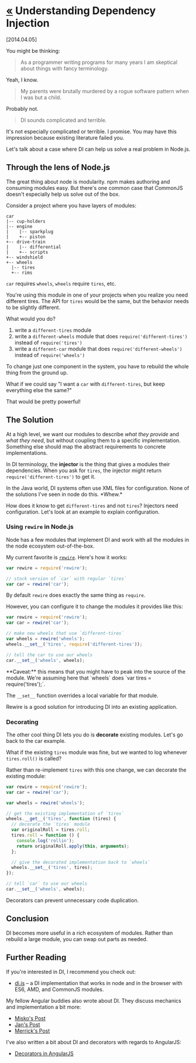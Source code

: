 # <a href="../">«</a> Understanding Dependency Injection

<span class="date">[2014.04.05]</span>

You might be thinking:

> As a programmer writing programs for many years I am skeptical about things with fancy terminology.

Yeah, I know.

> My parents were brutally murdered by a rogue software pattern when I was but a child.

Probably not.

> DI sounds complicated and terrible.

It's not especially complicated or terrible. I promise.
You may have this impression because existing literature failed you.

Let's talk about a case where DI can help us solve a real problem in Node.js.


## Through the lens of Node.js

The great thing about node is modularity. npm makes authoring and consuming modules easy.
But there's one common case that CommonJS doesn't especially help us solve out of the box.

Consider a project where you have layers of modules:

```
car
|-- cup-holders
|-- engine
|    |-- sparkplug
|    +-- piston
+-- drive-train
|    |-- differential
|    +-- scripts
+-- windshield
+-- wheels
  |-- tires
  +-- rims
```

`car` requires `wheels`, `wheels` require `tires`, etc.

You're using this module in one of your projects when you realize you need different tires.
The API for `tires` would be the same, but the behavior needs to be slightly different.

What would you do?

1. write a `different-tires` module
2. write a `different-wheels` module that does `require('different-tires')` instead of `require('tires')`
2. write a `different-car` module that does `require('different-wheels')` instead of `require('wheels')`

To change just one component in the system, you have to rebuild the whole thing from the ground up.

What if we could say "I want a `car` with `different-tires`, but keep everything else the same?"

That would be pretty powerful!


## The Solution

At a high level, we want our modules to describe *what they provide* and *what they need*,
but without coupling them to a specific implementation.
Something else should map the abstract requirements to concrete implementations.

In DI terminology, the **injector** is the thing that gives a modules their dependencies.
When you ask for `tires`, the injector might return `require('different-tires')` to get it.

<aside>
In the Java world, DI systems often use XML files for configuration.
None of the solutions I've seen in node do this. *Whew.*
</aside>

How does it know to get `different-tires` and not `tires`?
Injectors need configuration. Let's look at an example to explain configuration.

### Using `rewire` in Node.js

Node has a few modules that implement DI and work with all the modules in the node ecosystem out-of-the-box.

My current favorite is [`rewire`][rewire].
Here's how it works:

```javascript
var rewire = require('rewire');

// stock version of `car` with regular `tires`
var car = rewire('car');
```

By default `rewire` does exactly the same thing as `require`.

However, you can configure it to change the modules it provides like this:

```javascript
var rewire = require('rewire');
var car = rewire('car');

// make new wheels that use `different-tires`
var wheels = rewire('wheels');
wheels.__set__('tires', require('different-tires'));

// tell the car to use our wheels
car.__set__('wheels', wheels);
```

<aside>
**Caveat:** this means that you might have to peak into the source of the module.
We're assuming here that `wheels` does `var tires = require('tires');`.
</aside>

The `__set__` function overrides a local variable for that module.

Rewire is a good solution for introducing DI into an existing application.


### Decorating

The other cool thing DI lets you do is **decorate** existing modules.
Let's go back to the car example.

What if the existing `tires` module was fine, but we wanted to log whenever `tires.roll()` is called?

Rather than re-implement `tires` with this one change, we can decorate the existing module:

```javascript
var rewire = require('rewire');
var car = rewire('car');

var wheels = rewire('wheels');

// get the existing implementation of `tires`
wheels.__get__('tires', function (tires) {
  // decorate the `tires` module
  var originalRoll = tires.roll;
  tires.roll = function () {
    console.log('rollin');
    return originalRoll.apply(this, arguments);
  };

  // give the decorated implementation back to `wheels`
  wheels.__set__('tires', tires);
});

// tell `car` to use our wheels
car.__set__('wheels', wheels);
```

Decorators can prevent unnecessary code duplication.


## Conclusion

DI becomes more useful in a rich ecosystem of modules.
Rather than rebuild a large module, you can swap out parts as needed.


## Further Reading

If you're interested in DI, I recommend you check out:

* [di.js][] – a DI implementation that works in node and in the browser with ES6, AMD, and CommonJS modules.

My fellow Angular buddies also wrote about DI. They discuss mechanics and implementation a bit more:

* [Misko's Post](http://misko.hevery.com/2010/05/29/dependency-injection-and-javascript-closures/)
* [Jan's Post](http://blog.jankuca.com/post/23066002249/dependency-injection-javascript)
* [Merrick's Post](http://merrickchristensen.com/articles/javascript-dependency-injection.html)

I've also written a bit about DI and decorators with regards to AngularJS:

* [Decorators in AngularJS](https://github.com/btford/brian-talks-about-decorators)

[rewire]: https://github.com/jhnns/rewire
[di.js]: https://github.com/angular/di.js
